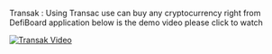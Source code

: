 Transak : Using Transac use can buy any cryptocurrency right from DefiBoard application below is the demo video please click to watch

[![Transak Video](https://user-images.githubusercontent.com/102347045/169801750-1a7fad4c-8272-4f72-b2b7-3716708de1aa.png)](https://vimeo.com/712807831 "https://vimeo.com/712807831 - Click to Watch!")
